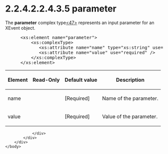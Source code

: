 <html dir="LTR" xmlns:mshelp="http://msdn.microsoft.com/mshelp" xmlns:ddue="http://ddue.schemas.microsoft.com/authoring/2003/5" xmlns:xlink="http://www.w3.org/1999/xlink" xmlns:tool="http://www.microsoft.com/tooltip">
    <head>
        <meta http-equiv="Content-Type" content="text/html; CHARSET=utf-8"></meta>
        <meta name="save" content="history"></meta>
        <title>2.2.4.2.2.4.3.5 parameter</title>
        <xml>
            <mshelp:toctitle title="2.2.4.2.2.4.3.5 parameter"></mshelp:toctitle>
            <mshelp:rltitle title="[MS-SSAS]: parameter"></mshelp:rltitle>
            <mshelp:keyword index="A" term="c5817af3-acc6-4b35-9fbb-44c19f0e9f7e"></mshelp:keyword>
            <mshelp:attr name="DCSext.ContentType" value="open specification"></mshelp:attr>
            <mshelp:attr name="AssetID" value="c5817af3-acc6-4b35-9fbb-44c19f0e9f7e"></mshelp:attr>
            <mshelp:attr name="TopicType" value="kbRef"></mshelp:attr>
            <mshelp:attr name="DCSext.Title" value="[MS-SSAS]: parameter" />
        </xml>
    </head>
    <body>
        <div id="header">
            <h1 class="heading">2.2.4.2.2.4.3.5 parameter</h1>
        </div>
        <div id="mainSection">
            <div id="mainBody">
                <div id="allHistory" class="saveHistory"></div>
                <div id="sectionSection0" class="section" name="collapseableSection">
                    

<p>The <b>parameter</b> complex type<a id="Appendix_A_Target_47"></a><a href="b9ac4859-2662-44ca-b131-9addd8b953dc.html#Appendix_A_47" aria-label="Product behavior note 47">&lt;47&gt;</a> represents an input parameter
for an XEvent object.</p>

<dl>
<dd>
<div><pre> &lt;xs:element name=&quot;parameter&quot;&gt;
     &lt;xs:complexType&gt;
        &lt;xs:attribute name=&quot;name&quot; type=&quot;xs:string&quot; use=&quot;required&quot; /&gt;
        &lt;xs:attribute name=&quot;value&quot; use=&quot;required&quot; /&gt;
     &lt;/xs:complexType&gt;
 &lt;/xs:element&gt;
</pre></div>
</dd></dl>

<table>
 <thead>
  <tr>
   <th>
   <p>Element</p>
   </th>
   <th>
   <p>Read-Only</p>
   </th>
   <th>
   <p>Default value</p>
   </th>
   <th>
   <p>Description</p>
   </th>
  </tr>
 </thead>
 <tr>
  <td>
  <p>name</p>
  </td>
  <td>
  <p> </p>
  </td>
  <td>
  <p>[Required]</p>
  </td>
  <td>
  <p>Name of the parameter.</p>
  </td>
 </tr>
 <tr>
  <td>
  <p>value</p>
  </td>
  <td>
  <p> </p>
  </td>
  <td>
  <p>[Required]</p>
  </td>
  <td>
  <p>Value of the parameter.</p>
  </td>
 </tr>
</table>

<p> </p>


                </div>
            </div>
        </div>
    </body>
</html>